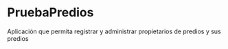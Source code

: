 # PruebaPredios
Aplicación que permita registrar y administrar propietarios de predios y sus predios
